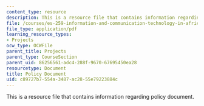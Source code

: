 ```yaml
---
content_type: resource
description: This is a resource file that contains information regarding policy document.
file: /courses/es-259-information-and-communication-technology-in-africa-spring-2006/c89727b7554a3487ac2855e79223884c_MITES_259S06_policy.pdf
file_type: application/pdf
learning_resource_types:
- Projects
ocw_type: OCWFile
parent_title: Projects
parent_type: CourseSection
parent_uid: 86256561-adc4-288f-9670-67695450ea28
resourcetype: Document
title: Policy Document
uid: c89727b7-554a-3487-ac28-55e79223884c
---
```

This is a resource file that contains information regarding policy document.

